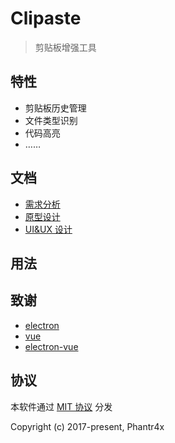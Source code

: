 # Clipaste

> 剪贴板增强工具

## 特性

- 剪贴板历史管理
- 文件类型识别
- 代码高亮
- ……

## 文档
- [需求分析]()
- [原型设计]()
- [UI&UX 设计]()

## 用法



## 致谢

- [electron](https://github.com/electron/electron)
- [vue](https://github.com/vuejs/vue)
- [electron-vue](https://github.com/SimulatedGREG/electron-vue)

## 协议

本软件通过 [MIT 协议](https://opensource.org/licenses/MIT) 分发

Copyright (c) 2017-present, Phantr4x
